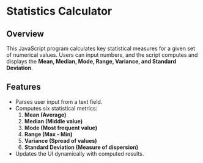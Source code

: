 # Statistics Calculator

## Overview
This JavaScript program calculates key statistical measures for a given set of numerical values. Users can input numbers, and the script computes and displays the **Mean, Median, Mode, Range, Variance, and Standard Deviation**.

## Features
- Parses user input from a text field.
- Computes six statistical metrics:
  1. **Mean (Average)**
  2. **Median (Middle value)**
  3. **Mode (Most frequent value)**
  4. **Range (Max - Min)**
  5. **Variance (Spread of values)**
  6. **Standard Deviation (Measure of dispersion)**
- Updates the UI dynamically with computed results.